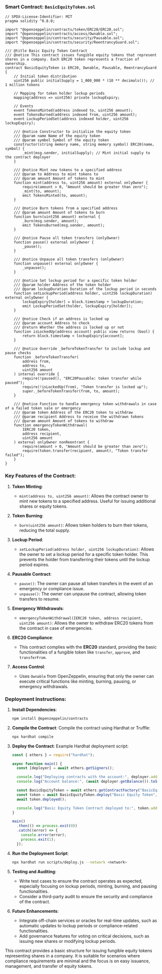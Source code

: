 ### Smart Contract: `BasicEquityToken.sol`

```solidity
// SPDX-License-Identifier: MIT
pragma solidity ^0.8.0;

import "@openzeppelin/contracts/token/ERC20/ERC20.sol";
import "@openzeppelin/contracts/access/Ownable.sol";
import "@openzeppelin/contracts/security/Pausable.sol";
import "@openzeppelin/contracts/security/ReentrancyGuard.sol";

/// @title Basic Equity Token Contract
/// @notice This contract issues fungible equity tokens that represent shares in a company. Each ERC20 token represents a fraction of ownership.
contract BasicEquityToken is ERC20, Ownable, Pausable, ReentrancyGuard {
    // Initial token distribution
    uint256 public initialSupply = 1_000_000 * (10 ** decimals()); // 1 million tokens

    // Mapping for token holder lockup periods
    mapping(address => uint256) private lockupExpiry;

    // Events
    event TokensMinted(address indexed to, uint256 amount);
    event TokensBurned(address indexed from, uint256 amount);
    event LockupPeriodSet(address indexed holder, uint256 lockupExpiry);

    /// @notice Constructor to initialize the equity token
    /// @param name Name of the equity token
    /// @param symbol Symbol of the equity token
    constructor(string memory name, string memory symbol) ERC20(name, symbol) {
        _mint(msg.sender, initialSupply); // Mint initial supply to the contract deployer
    }

    /// @notice Mint new tokens to a specified address
    /// @param to Address to mint tokens to
    /// @param amount Amount of tokens to mint
    function mint(address to, uint256 amount) external onlyOwner {
        require(amount > 0, "Amount should be greater than zero");
        _mint(to, amount);
        emit TokensMinted(to, amount);
    }

    /// @notice Burn tokens from a specified address
    /// @param amount Amount of tokens to burn
    function burn(uint256 amount) external {
        _burn(msg.sender, amount);
        emit TokensBurned(msg.sender, amount);
    }

    /// @notice Pause all token transfers (onlyOwner)
    function pause() external onlyOwner {
        _pause();
    }

    /// @notice Unpause all token transfers (onlyOwner)
    function unpause() external onlyOwner {
        _unpause();
    }

    /// @notice Set lockup period for a specific token holder
    /// @param holder Address of the token holder
    /// @param lockupDuration Duration of the lockup period in seconds
    function setLockupPeriod(address holder, uint256 lockupDuration) external onlyOwner {
        lockupExpiry[holder] = block.timestamp + lockupDuration;
        emit LockupPeriodSet(holder, lockupExpiry[holder]);
    }

    /// @notice Check if an address is locked up
    /// @param account Address to check
    /// @return Whether the address is locked up or not
    function isLockedUp(address account) public view returns (bool) {
        return block.timestamp < lockupExpiry[account];
    }

    /// @notice Override _beforeTokenTransfer to include lockup and pause checks
    function _beforeTokenTransfer(
        address from,
        address to,
        uint256 amount
    ) internal override {
        require(!paused(), "ERC20Pausable: token transfer while paused");
        require(!isLockedUp(from), "Token transfer is locked up");
        super._beforeTokenTransfer(from, to, amount);
    }

    /// @notice Function to handle emergency token withdrawals in case of a failed token sale or emergency
    /// @param token Address of the ERC20 token to withdraw
    /// @param recipient Address to receive the withdrawn tokens
    /// @param amount Amount of tokens to withdraw
    function emergencyTokenWithdrawal(
        IERC20 token,
        address recipient,
        uint256 amount
    ) external onlyOwner nonReentrant {
        require(amount > 0, "Amount should be greater than zero");
        require(token.transfer(recipient, amount), "Token transfer failed");
    }
}
```

### Key Features of the Contract:

1. **Token Minting**:
   - `mint(address to, uint256 amount)`: Allows the contract owner to mint new tokens to a specified address. Useful for issuing additional shares or equity tokens.

2. **Token Burning**:
   - `burn(uint256 amount)`: Allows token holders to burn their tokens, reducing the total supply.

3. **Lockup Period**:
   - `setLockupPeriod(address holder, uint256 lockupDuration)`: Allows the owner to set a lockup period for a specific token holder. This prevents the holder from transferring their tokens until the lockup period expires.

4. **Pausable Contract**:
   - `pause()`: The owner can pause all token transfers in the event of an emergency or compliance issue.
   - `unpause()`: The owner can unpause the contract, allowing token transfers to resume.

5. **Emergency Withdrawals**:
   - `emergencyTokenWithdrawal(IERC20 token, address recipient, uint256 amount)`: Allows the owner to withdraw ERC20 tokens from the contract in case of emergencies.

6. **ERC20 Compliance**:
   - This contract complies with the **ERC20** standard, providing the basic functionalities of a fungible token like `transfer`, `approve`, and `transferFrom`.

7. **Access Control**:
   - Uses `Ownable` from OpenZeppelin, ensuring that only the owner can execute critical functions like minting, burning, pausing, or emergency withdrawals.

### Deployment Instructions:

1. **Install Dependencies**:
   ```bash
   npm install @openzeppelin/contracts
   ```

2. **Compile the Contract**:
   Compile the contract using Hardhat or Truffle:
   ```bash
   npx hardhat compile
   ```

3. **Deploy the Contract**:
   Example Hardhat deployment script:
   ```javascript
   const { ethers } = require("hardhat");

   async function main() {
     const [deployer] = await ethers.getSigners();

     console.log("Deploying contracts with the account:", deployer.address);
     console.log("Account balance:", (await deployer.getBalance()).toString());

     const BasicEquityToken = await ethers.getContractFactory("BasicEquityToken");
     const token = await BasicEquityToken.deploy("Basic Equity Token", "BET");
     await token.deployed();

     console.log("Basic Equity Token Contract deployed to:", token.address);
   }

   main()
     .then(() => process.exit(0))
     .catch((error) => {
       console.error(error);
       process.exit(1);
     });
   ```

4. **Run the Deployment Script**:
   ```bash
   npx hardhat run scripts/deploy.js --network <network>
   ```

5. **Testing and Auditing**:
   - Write test cases to ensure the contract operates as expected, especially focusing on lockup periods, minting, burning, and pausing functionalities.
   - Consider a third-party audit to ensure the security and compliance of the contract.

6. **Future Enhancements**:
   - Integrate off-chain services or oracles for real-time updates, such as automatic updates to lockup periods or compliance-related functionalities.
   - Add governance features for voting on critical decisions, such as issuing new shares or modifying lockup periods.

This contract provides a basic structure for issuing fungible equity tokens representing shares in a company. It is suitable for scenarios where compliance requirements are minimal and the focus is on easy issuance, management, and transfer of equity tokens.